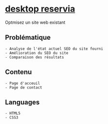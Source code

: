 # [desktop reservia](/img/la-chouette-agence.png)

Optmisez un site web existant

## Problématique 

    - Analyse de l'état actuel SEO du site fourni
    - Amélioration du SEO du site
    - Comparaison des résultats

## Contenu 

    - Page d'acceuil
    - Page de contact

## Languages 

    - HTML5
    - CSS3
